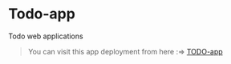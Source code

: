 # Todo-app
Todo web applications 
> You can visit this app deployment from here :=> [TODO-app](https://pensive-dubinsky-c3f105.netlify.app/)
